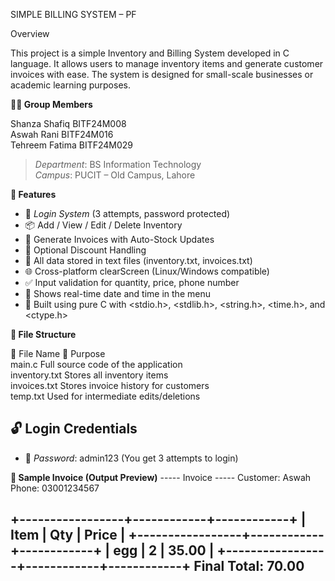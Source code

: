 
SIMPLE BILLING SYSTEM – PF 

Overview

This project is a simple Inventory and Billing System developed in C language. It allows users to manage inventory items and generate customer invoices with ease. The system is designed for small-scale businesses or academic learning purposes.


**👩‍💻 Group Members**

Shanza Shafiq   BITF24M008        
Aswah Rani      BITF24M016        
Tehreem Fatima  BITF24M029     

> *Department*: BS Information Technology  
> *Campus*: PUCIT – Old Campus, Lahore

**🌟 Features**

- 🔐 *Login System* (3 attempts, password protected)
- 📦 Add / View / Edit / Delete Inventory
- 🧾 Generate Invoices with Auto-Stock Updates
- 💸 Optional Discount Handling
- 📝 All data stored in text files (inventory.txt, invoices.txt)
- 🌐 Cross-platform clearScreen (Linux/Windows compatible)
- ✅ Input validation for quantity, price, phone number
- 📆 Shows real-time date and time in the menu
- 🧠 Built using pure C with <stdio.h>, <stdlib.h>, <string.h>, <time.h>, and <ctype.h>


**📁 File Structure**

 📄 File Name         📌 Purpose                             
   main.c              Full source code of the application     
  inventory.txt       Stores all inventory items              
  invoices.txt       Stores invoice history for customers    
  temp.txt           Used for intermediate edits/deletions   


## 🔓 Login Credentials
- 🔑 *Password*: admin123
(You get 3 attempts to login)


**🧾 Sample Invoice (Output Preview)**
----- Invoice -----
Customer: Aswah 
Phone: 03001234567

+-----------------+------------+------------+
| Item            | Qty        | Price      |
+-----------------+------------+------------+
| egg        | 2          | 35.00      |
+-----------------+------------+------------+
Final Total: 70.00
------------------------------

